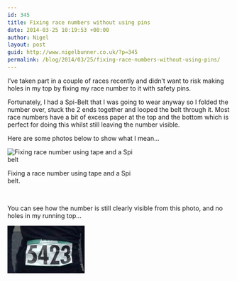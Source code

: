 ```yaml
---
id: 345
title: Fixing race numbers without using pins
date: 2014-03-25 10:19:53 +00:00
author: Nigel
layout: post
guid: http://www.nigelbunner.co.uk/?p=345
permalink: /blog/2014/03/25/fixing-race-numbers-without-using-pins/
---
```

I&#8217;ve taken part in a couple of races recently and didn&#8217;t want to risk making holes in my top by fixing my race number to it with safety pins.

Fortunately, I had a Spi-Belt that I was going to wear anyway so I folded the number over, stuck the 2 ends together and looped the belt through it. Most race numbers have a bit of excess paper at the top and the bottom which is perfect for doing this whilst still leaving the number visible.

Here are some photos below to show what I mean&#8230;

<div id="attachment_369" style="width: 310px" class="wp-caption alignnone">
  <img class="size-medium wp-image-369 " alt="Fixing race number using tape and a Spi belt" src="/img/wp-blog/2014/03/IMG_2598-300x224.jpg" width="300" height="224" srcset="/img/wp-blog/2014/03/IMG_2598-300x224.jpg 300w, /img/wp-blog/2014/03/IMG_2598-1024x764.jpg 1024w" sizes="(max-width: 300px) 100vw, 300px" />
  
  <p class="wp-caption-text">
    Fixing a race number using tape and a Spi belt.
  </p>
</div>

&nbsp;

You can see how the number is still clearly visible from this photo, and no holes in my running top&#8230;


<img class="alignnone size-medium wp-image-371" alt="IMG_2583-2" src="/img/wp-blog/2014/03/IMG_2583-2.jpg" width="174" height="108" /> 

&nbsp;

&nbsp;

&nbsp;